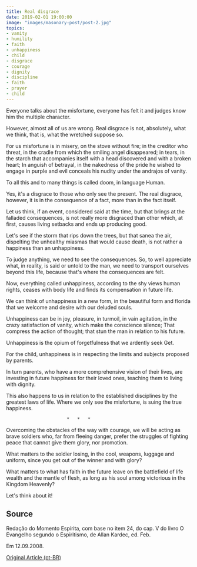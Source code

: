 ```yaml
---
title: Real disgrace
date: 2019-02-01 19:00:00
image: "images/masonary-post/post-2.jpg"
topics: 
- vanity
- humility
- faith
- unhappiness
- child
- disgrace
- courage
- dignity
- discipline
- faith
- prayer
- child
---
```


Everyone talks about the misfortune, everyone has felt it and judges
know him the multiple character.

However, almost all of us are wrong. Real disgrace is not,
absolutely, what we think, that is, what the wretched suppose so.

For us misfortune is in misery, on the stove without fire; in the creditor who
threat, in the cradle from which the smiling angel disappeared; in tears, in the
starch that accompanies itself with a head discovered and with a broken heart; In
anguish of betrayal, in the nakedness of the pride he wished to engage in
purple and evil conceals his nudity under the andrajos of vanity.

To all this and to many things is called doom, in language
Human.

Yes, it's a disgrace to those who only see the present. The real disgrace,
however, it is in the consequence of a fact, more than in the fact itself.

Let us think, if an event, considered said at the time, but that
brings at the falladed consequences, is not really more disgraced than other
which, at first, causes living setbacks and ends up producing good.

Let's see if the storm that rips down the trees, but that sanea the air,
dispelting the unhealthy miasmas that would cause death, is not rather a
happiness than an unhappiness.

To judge anything, we need to see the consequences.
So, to well appreciate what, in reality, is said or untold to the
man, we need to transport ourselves beyond this life, because that's where the
consequences are felt.

Now, everything called unhappiness, according to the shy views
human rights, ceases with body life and finds its compensation in future life.

We can think of unhappiness in a new form, in the beautiful form and
florida that we welcome and desire with our deluded souls.

Unhappiness can be in joy, pleasure, in turmoil, in vain
agitation, in the crazy satisfaction of vanity, which make the conscience silence; That
compress the action of thought; that stun the man in relation to his future.

Unhappiness is the opium of forgetfulness that we ardently seek
Get.

For the child, unhappiness is in respecting the limits and
subjects proposed by parents.

In turn parents, who have a more comprehensive vision of their lives, are
investing in future happiness for their loved ones, teaching them to
living with dignity.

This also happens to us in relation to the established disciplines
by the greatest laws of life. Where we only see the misfortune, is suing the
true happiness.

                           *   *   *

Overcoming the obstacles of the way with courage, we will be acting as
brave soldiers who, far from fleeing danger, prefer the struggles of fighting
peace that cannot give them glory, nor promotion.

What matters to the soldier losing, in the cool, weapons, luggage and uniform,
since you get out of the winner and with glory?

What matters to what has faith in the future leave on the battlefield of life
wealth and the mantle of flesh, as long as his soul among victorious in the Kingdom
Heavenly?

Let's think about it!


## Source
Redação do Momento Espírita, com base no item 24,
do cap. V do livro O Evangelho segundo o Espiritismo,
de Allan Kardec, ed. Feb.

Em 12.09.2008.


[Original Article (pt-BR)](http://momento.com.br/pt/ler_texto.php?id=1956)
